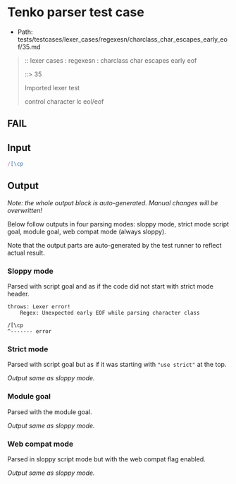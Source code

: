 # Tenko parser test case

- Path: tests/testcases/lexer_cases/regexesn/charclass_char_escapes_early_eof/35.md

> :: lexer cases : regexesn : charclass char escapes early eof
>
> ::> 35
>
> Imported lexer test
>
> control character lc eol/eof

## FAIL

## Input

`````js
/[\cp
`````

## Output

_Note: the whole output block is auto-generated. Manual changes will be overwritten!_

Below follow outputs in four parsing modes: sloppy mode, strict mode script goal, module goal, web compat mode (always sloppy).

Note that the output parts are auto-generated by the test runner to reflect actual result.

### Sloppy mode

Parsed with script goal and as if the code did not start with strict mode header.

`````
throws: Lexer error!
    Regex: Unexpected early EOF while parsing character class

/[\cp
^------- error
`````

### Strict mode

Parsed with script goal but as if it was starting with `"use strict"` at the top.

_Output same as sloppy mode._

### Module goal

Parsed with the module goal.

_Output same as sloppy mode._

### Web compat mode

Parsed in sloppy script mode but with the web compat flag enabled.

_Output same as sloppy mode._
